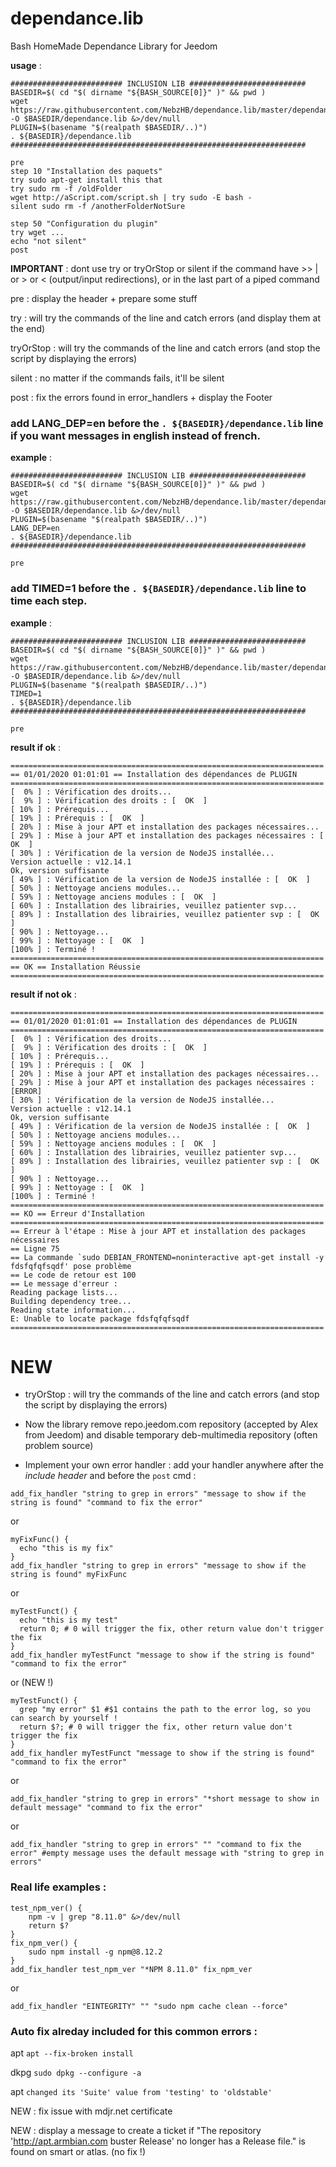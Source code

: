 # dependance.lib

Bash HomeMade Dependance Library for Jeedom

**usage** :
```
######################### INCLUSION LIB ##########################
BASEDIR=$( cd "$( dirname "${BASH_SOURCE[0]}" )" && pwd )
wget https://raw.githubusercontent.com/NebzHB/dependance.lib/master/dependance.lib -O $BASEDIR/dependance.lib &>/dev/null
PLUGIN=$(basename "$(realpath $BASEDIR/..)")
. ${BASEDIR}/dependance.lib
##################################################################

pre
step 10 "Installation des paquets"
try sudo apt-get install this that
try sudo rm -f /oldFolder
wget http://aScript.com/script.sh | try sudo -E bash -
silent sudo rm -f /anotherFolderNotSure

step 50 "Configuration du plugin"
try wget ...
echo "not silent"
post
```
**IMPORTANT** : dont use try or tryOrStop or silent if the command have >> | or > or < (output/input redirections), or in the last part of a piped command

pre : display the header + prepare some stuff

try : will try the commands of the line and catch errors (and display them at the end)

tryOrStop : will try the commands of the line and catch errors (and stop the script by displaying the errors)

silent : no matter if the commands fails, it'll be silent

post : fix the errors found in error_handlers + display the Footer

### add LANG_DEP=en before the `. ${BASEDIR}/dependance.lib` line if you want messages in english instead of french.

**example** :
```
######################### INCLUSION LIB ##########################
BASEDIR=$( cd "$( dirname "${BASH_SOURCE[0]}" )" && pwd )
wget https://raw.githubusercontent.com/NebzHB/dependance.lib/master/dependance.lib -O $BASEDIR/dependance.lib &>/dev/null
PLUGIN=$(basename "$(realpath $BASEDIR/..)")
LANG_DEP=en
. ${BASEDIR}/dependance.lib
##################################################################

pre
```


### add TIMED=1 before the `. ${BASEDIR}/dependance.lib` line to time each step.

**example** :
```
######################### INCLUSION LIB ##########################
BASEDIR=$( cd "$( dirname "${BASH_SOURCE[0]}" )" && pwd )
wget https://raw.githubusercontent.com/NebzHB/dependance.lib/master/dependance.lib -O $BASEDIR/dependance.lib &>/dev/null
PLUGIN=$(basename "$(realpath $BASEDIR/..)")
TIMED=1
. ${BASEDIR}/dependance.lib
##################################################################

pre
```


**result if ok** :
```
======================================================================
== 01/01/2020 01:01:01 == Installation des dépendances de PLUGIN
======================================================================
[  0% ] : Vérification des droits...
[  9% ] : Vérification des droits : [  OK  ]
[ 10% ] : Prérequis...
[ 19% ] : Prérequis : [  OK  ]
[ 20% ] : Mise à jour APT et installation des packages nécessaires...
[ 29% ] : Mise à jour APT et installation des packages nécessaires : [  OK  ]
[ 30% ] : Vérification de la version de NodeJS installée...
Version actuelle : v12.14.1
Ok, version suffisante
[ 49% ] : Vérification de la version de NodeJS installée : [  OK  ]
[ 50% ] : Nettoyage anciens modules...
[ 59% ] : Nettoyage anciens modules : [  OK  ]
[ 60% ] : Installation des librairies, veuillez patienter svp...
[ 89% ] : Installation des librairies, veuillez patienter svp : [  OK  ]
[ 90% ] : Nettoyage...
[ 99% ] : Nettoyage : [  OK  ]
[100% ] : Terminé !
======================================================================
== OK == Installation Réussie
======================================================================
```

**result if not ok** :
```
======================================================================
== 01/01/2020 01:01:01 == Installation des dépendances de PLUGIN
======================================================================
[  0% ] : Vérification des droits...
[  9% ] : Vérification des droits : [  OK  ]
[ 10% ] : Prérequis...
[ 19% ] : Prérequis : [  OK  ]
[ 20% ] : Mise à jour APT et installation des packages nécessaires...
[ 29% ] : Mise à jour APT et installation des packages nécessaires : [ERROR]
[ 30% ] : Vérification de la version de NodeJS installée...
Version actuelle : v12.14.1
Ok, version suffisante
[ 49% ] : Vérification de la version de NodeJS installée : [  OK  ]
[ 50% ] : Nettoyage anciens modules...
[ 59% ] : Nettoyage anciens modules : [  OK  ]
[ 60% ] : Installation des librairies, veuillez patienter svp...
[ 89% ] : Installation des librairies, veuillez patienter svp : [  OK  ]
[ 90% ] : Nettoyage...
[ 99% ] : Nettoyage : [  OK  ]
[100% ] : Terminé !
======================================================================
== KO == Erreur d'Installation
======================================================================
== Erreur à l'étape : Mise à jour APT et installation des packages nécessaires
== Ligne 75
== La commande `sudo DEBIAN_FRONTEND=noninteractive apt-get install -y fdsfqfqfsqdf' pose problème 
== Le code de retour est 100
== Le message d'erreur :
Reading package lists...
Building dependency tree...
Reading state information...
E: Unable to locate package fdsfqfqfsqdf
======================================================================
```

# NEW

- tryOrStop : will try the commands of the line and catch errors (and stop the script by displaying the errors)


- Now the library remove repo.jeedom.com repository (accepted by Alex from Jeedom) and disable temporary deb-multimedia repository (often problem source)


- Implement your own error handler : add your handler anywhere after the *include header* and before the `post` cmd :

```
add_fix_handler "string to grep in errors" "message to show if the string is found" "command to fix the error"
```

or

```
myFixFunc() {
  echo "this is my fix"
}
add_fix_handler "string to grep in errors" "message to show if the string is found" myFixFunc
```

or

```
myTestFunct() {
  echo "this is my test"
  return 0; # 0 will trigger the fix, other return value don't trigger the fix
}
add_fix_handler myTestFunct "message to show if the string is found" "command to fix the error"
```

or (NEW !)

```
myTestFunct() {
  grep "my error" $1 #$1 contains the path to the error log, so you can search by yourself !
  return $?; # 0 will trigger the fix, other return value don't trigger the fix
}
add_fix_handler myTestFunct "message to show if the string is found" "command to fix the error"
```

or

```
add_fix_handler "string to grep in errors" "*short message to show in default message" "command to fix the error"
```

or

```
add_fix_handler "string to grep in errors" "" "command to fix the error" #empty message uses the default message with "string to grep in errors"
```

### Real life examples :

```
test_npm_ver() {
	npm -v | grep "8.11.0" &>/dev/null
	return $?
}
fix_npm_ver() {
	sudo npm install -g npm@8.12.2
}
add_fix_handler test_npm_ver "*NPM 8.11.0" fix_npm_ver
```

or

```
add_fix_handler "EINTEGRITY" "" "sudo npm cache clean --force"
```

### Auto fix alreday included for this common errors :

 apt `apt --fix-broken install`
 
 dkpg `sudo dpkg --configure -a`
 
 apt `changed its 'Suite' value from 'testing' to 'oldstable'`

 NEW : fix issue with mdjr.net certificate

 NEW : display a message to create a ticket if "The repository 'http://apt.armbian.com buster Release' no longer has a Release file." is found on smart or atlas. (no fix !)
